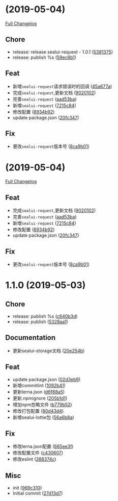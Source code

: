 <a name=""></a>
#  (2019-05-04)
[Full Changelog](https://github.com/SealUI/seal/compare/v1.1.0...v)

## Chore

* release: release sealui-request - 1.0.1 ([5381375](https://github.com/SealUI/seal/commit/5381375))
* release: publish %s ([59ec6b1](https://github.com/SealUI/seal/commit/59ec6b1))

## Feat

* 新增`sealui-request`请求错误时的回调 ([45a677a](https://github.com/SealUI/seal/commit/45a677a))
* 完成`sealui-request`,更新文档 ([9020102](https://github.com/SealUI/seal/commit/9020102))
* 完善`sealui-request` ([aad53ba](https://github.com/SealUI/seal/commit/aad53ba))
* 新增`sealui-request` ([7215c84](https://github.com/SealUI/seal/commit/7215c84))
* 修改配置 ([8934b92](https://github.com/SealUI/seal/commit/8934b92))
* update package.json ([20fc347](https://github.com/SealUI/seal/commit/20fc347))

## Fix

* 更改`sealui-request`版本号 ([8ca9b01](https://github.com/SealUI/seal/commit/8ca9b01))
<a name=""></a>
#  (2019-05-04)
[Full Changelog](https://github.com/SealUI/seal/compare/v1.1.0...v)

## Feat

* 完成`sealui-request`,更新文档 ([9020102](https://github.com/SealUI/seal/commit/9020102))
* 完善`sealui-request` ([aad53ba](https://github.com/SealUI/seal/commit/aad53ba))
* 新增`sealui-request` ([7215c84](https://github.com/SealUI/seal/commit/7215c84))
* 修改配置 ([8934b92](https://github.com/SealUI/seal/commit/8934b92))
* update package.json ([20fc347](https://github.com/SealUI/seal/commit/20fc347))

## Fix

* 更改`sealui-request`版本号 ([8ca9b01](https://github.com/SealUI/seal/commit/8ca9b01))
<a name="1.1.0"></a>
# 1.1.0 (2019-05-03)


## Chore

* release: publish %s ([c640b3d](https://github.com/SealUI/seal/commit/c640b3d))
* release: publish ([5328aa1](https://github.com/SealUI/seal/commit/5328aa1))

## Documentation

* 更新sealui-storage文档 ([20e254b](https://github.com/SealUI/seal/commit/20e254b))

## Feat

* update package.json ([02d3eb9](https://github.com/SealUI/seal/commit/02d3eb9))
* 新增commitlint ([1092b41](https://github.com/SealUI/seal/commit/1092b41))
* 更新lerna.json ([d6f88a5](https://github.com/SealUI/seal/commit/d6f88a5))
* 更新.npmignore ([205b1d1](https://github.com/SealUI/seal/commit/205b1d1))
* 增加npm忽略文件 ([b779b52](https://github.com/SealUI/seal/commit/b779b52))
* 修改打包配置 ([80d43d4](https://github.com/SealUI/seal/commit/80d43d4))
* 新增sealui-lottie包 ([56a6b8a](https://github.com/SealUI/seal/commit/56a6b8a))

## Fix

* 修改lerna.json配置 ([665ee3f](https://github.com/SealUI/seal/commit/665ee3f))
* 修改配置文件 ([c430607](https://github.com/SealUI/seal/commit/c430607))
* 修改eslint ([388374c](https://github.com/SealUI/seal/commit/388374c))

## Misc

* init ([969c310](https://github.com/SealUI/seal/commit/969c310))
* Initial commit ([27d13d7](https://github.com/SealUI/seal/commit/27d13d7))
